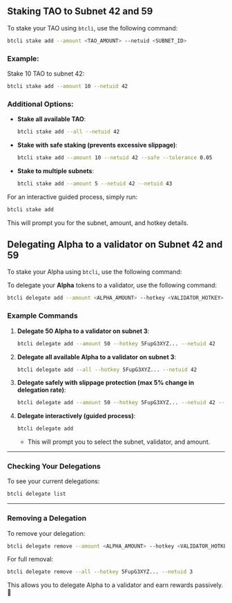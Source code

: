 ## Staking TAO to Subnet 42 and 59

To stake your TAO using `btcli`, use the following command:

```bash
btcli stake add --amount <TAO_AMOUNT> --netuid <SUBNET_ID>
```

### Example:
Stake 10 TAO to subnet 42:
```bash
btcli stake add --amount 10 --netuid 42
```

### Additional Options:
- **Stake all available TAO**:
  ```bash
  btcli stake add --all --netuid 42
  ```
- **Stake with safe staking (prevents excessive slippage)**:
  ```bash
  btcli stake add --amount 10 --netuid 42 --safe --tolerance 0.05
  ```
- **Stake to multiple subnets**:
  ```bash
  btcli stake add --amount 5 --netuid 42 --netuid 43
  ```

For an interactive guided process, simply run:
```bash
btcli stake add
```
This will prompt you for the subnet, amount, and hotkey details.

## Delegating Alpha to a validator on Subnet 42 and 59

To stake your Alpha using `btcli`, use the following command:

To delegate your **Alpha** tokens to a validator, use the following command:

```bash
btcli delegate add --amount <ALPHA_AMOUNT> --hotkey <VALIDATOR_HOTKEY> --netuid <SUBNET_ID>
```

### **Example Commands**
1. **Delegate 50 Alpha to a validator on subnet 3**:
   ```bash
   btcli delegate add --amount 50 --hotkey 5FupG3XYZ... --netuid 42
   ```

2. **Delegate all available Alpha to a validator on subnet 3**:
   ```bash
   btcli delegate add --all --hotkey 5FupG3XYZ... --netuid 42
   ```

3. **Delegate safely with slippage protection (max 5% change in delegation rate)**:
   ```bash
   btcli delegate add --amount 50 --hotkey 5FupG3XYZ... --netuid 42 --safe --tolerance 0.05
   ```

4. **Delegate interactively (guided process)**:
   ```bash
   btcli delegate add
   ```
   - This will prompt you to select the subnet, validator, and amount.

---

### **Checking Your Delegations**
To see your current delegations:
```bash
btcli delegate list
```

---

### **Removing a Delegation**
To remove your delegation:
```bash
btcli delegate remove --amount <ALPHA_AMOUNT> --hotkey <VALIDATOR_HOTKEY> --netuid <SUBNET_ID>
```

For full removal:
```bash
btcli delegate remove --all --hotkey 5FupG3XYZ... --netuid 3
```

This allows you to delegate Alpha to a validator and earn rewards passively. 🚀